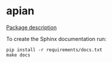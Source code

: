 # apian

[Package description](docs/source/description.rst)

To create the Sphinx documentation run:

    pip install -r requirements/docs.txt
    make docs
